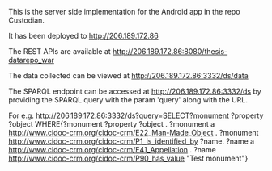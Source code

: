 This is the server side implementation for the Android app in the repo Custodian.

It has been deployed to http://206.189.172.86

The REST APIs are available at http://206.189.172.86:8080/thesis-datarepo_war

The data collected can be viewed at http://206.189.172.86:3332/ds/data

The SPARQL endpoint can be accessed at http://206.189.172.86:3332/ds by providing the SPARQL query with the param 'query' along with the URL. 

For e.g. http://206.189.172.86:3332/ds?query=SELECT?monument ?property ?object WHERE{?monument ?property ?object . ?monument a <http://www.cidoc-crm.org/cidoc-crm/E22_Man-Made_Object> . ?monument <http://www.cidoc-crm.org/cidoc-crm/P1_is_identified_by> ?name. ?name a <http://www.cidoc-crm.org/cidoc-crm/E41_Appellation> . ?name <http://www.cidoc-crm.org/cidoc-crm/P90_has_value> "Test monument"}
